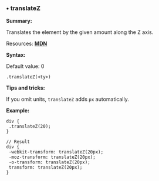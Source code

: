 ### <a name="translateZ"></a> &#8226; translateZ
**Summary:**

Translates the element by the given amount along the Z axis.

Resources: **[MDN](https://developer.mozilla.org/en-US/docs/Web/CSS/transform#translateZ)**

**Syntax:**
  
  Default value: 0

    .translateZ(<ty>)

**Tips and tricks:**

  If you omit units, `translateZ` adds `px` automatically.

**Example:**

    div {
     .translateZ(20);
    }
    
    // Result
    div {
     -webkit-transform: translateZ(20px);
     -moz-transform: translateZ(20px);
     -o-transform: translateZ(20px);
     transform: translateZ(20px);
    }

